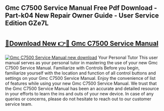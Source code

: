 ## Gmc C7500 Service Manual Free Pdf Download - Part-k04 New Repair Owner Guide - User Service Edition GZe7L

# <h2><a href="http://bc36452.oget.top/?id=Gmc+C7500+Service+Manual">🔗Download New 👉🔴 Gmc C7500 Service Manual</a></h2>

[![Gmc C7500 Service Manual new download](https://i.imgur.com/5g1atiW.png)](http://bc36452.oget.top/?id=Gmc+C7500+Service+Manual)
Your Personal Tutor This user manual serves as your personal tutor in mastering the use of your new Gmc C7500 Service Manual. Familiarize with Controls Before you begin, familiarize yourself with the location and function of all control buttons and settings on your Gmc C7500 Service Manual. Enjoy the convenience of list of features while using your new Gmc C7500 Service Manual. We trust that the Gmc C7500 Service Manual has been an accurate and detailed resource in your efforts to learn the ins and outs of your new device. In case of any queries or concerns, please do not hesitate to reach out to our customer service team.
